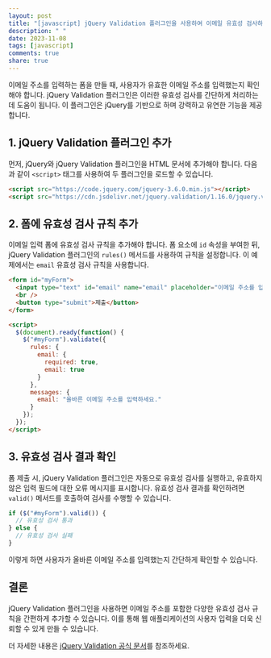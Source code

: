 ```yaml
---
layout: post
title: "[javascript] jQuery Validation 플러그인을 사용하여 이메일 유효성 검사하기"
description: " "
date: 2023-11-08
tags: [javascript]
comments: true
share: true
---
```


이메일 주소를 입력하는 폼을 만들 때, 사용자가 유효한 이메일 주소를 입력했는지 확인해야 합니다. jQuery Validation 플러그인은 이러한 유효성 검사를 간단하게 처리하는데 도움이 됩니다. 이 플러그인은 jQuery를 기반으로 하며 강력하고 유연한 기능을 제공합니다.

## 1. jQuery Validation 플러그인 추가

먼저, jQuery와 jQuery Validation 플러그인을 HTML 문서에 추가해야 합니다. 다음과 같이 `<script>` 태그를 사용하여 두 플러그인을 로드할 수 있습니다.

```html
<script src="https://code.jquery.com/jquery-3.6.0.min.js"></script>
<script src="https://cdn.jsdelivr.net/jquery.validation/1.16.0/jquery.validate.min.js"></script>
```

## 2. 폼에 유효성 검사 규칙 추가

이메일 입력 폼에 유효성 검사 규칙을 추가해야 합니다. 폼 요소에 `id` 속성을 부여한 뒤, jQuery Validation 플러그인의 `rules()` 메서드를 사용하여 규칙을 설정합니다. 이 예제에서는 `email` 유효성 검사 규칙을 사용합니다.

```html
<form id="myForm">
  <input type="text" id="email" name="email" placeholder="이메일 주소를 입력하세요" />
  <br />
  <button type="submit">제출</button>
</form>

<script>
  $(document).ready(function() {
    $("#myForm").validate({
      rules: {
        email: {
          required: true,
          email: true
        }
      },
      messages: {
        email: "올바른 이메일 주소를 입력하세요."
      }
    });
  });
</script>
```

## 3. 유효성 검사 결과 확인

폼 제출 시, jQuery Validation 플러그인은 자동으로 유효성 검사를 실행하고, 유효하지 않은 입력 필드에 대한 오류 메시지를 표시합니다. 유효성 검사 결과를 확인하려면 `valid()` 메서드를 호출하여 검사를 수행할 수 있습니다.

```javascript
if ($("#myForm").valid()) {
  // 유효성 검사 통과
} else {
  // 유효성 검사 실패
}
```

이렇게 하면 사용자가 올바른 이메일 주소를 입력했는지 간단하게 확인할 수 있습니다.

## 결론

jQuery Validation 플러그인을 사용하면 이메일 주소를 포함한 다양한 유효성 검사 규칙을 간편하게 추가할 수 있습니다. 이를 통해 웹 애플리케이션의 사용자 입력을 더욱 신뢰할 수 있게 만들 수 있습니다.

더 자세한 내용은 [jQuery Validation 공식 문서](https://jqueryvalidation.org/documentation/)를 참조하세요.